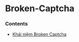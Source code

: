 # Broken-Captcha
### Contents
- [Khái niệm Broken Captcha](https://github.com/chi442000/broken-captcha#Concept)
